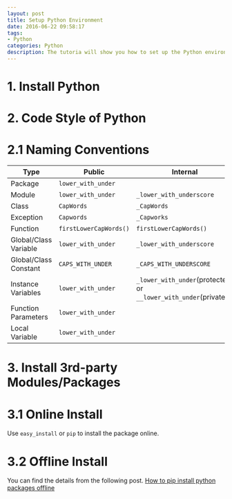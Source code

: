 ```yaml
---
layout: post
title: Setup Python Environment
date: 2016-06-22 09:58:17
tags:
- Python
categories: Python
description: The tutoria will show you how to set up the Python environment.
---
```


# 1. Install Python
# 2. Code Style of Python
# 2.1 Naming Conventions

| Type                    |            Public           |               Internal                                         |
| ----------------------- | --------------------------  | -------------------------------------------------------------- |
| Package                 | `lower_with_under`          |                                                                |
| Module                  | `lower_with_under`          | `_lower_with_underscore`                                       |
| Class                   | `CapWords`                  | `_CapWords`                                                    |
| Exception               | `Capwords`                  | `_Capworks`                                                    |
| Function                | `firstLowerCapWords()`      | `firstLowerCapWords()`                                         |
| Global/Class Variable   | `lower_with_under`          | `_lower_with_underscore`                                       |
| Global/Class Constant   | `CAPS_WITH_UNDER`           | `_CAPS_WITH_UNDERSCORE`                                        |
| Instance Variables      | `lower_with_under`          | `_lower_with_under`(protected) or `__lower_with_under`(private)|
| Function Parameters     | `lower_with_under`          |                                                                |
| Local Variable          | `lower_with_under`          |                                                                |

# 3. Install 3rd-party Modules/Packages
# 3.1 Online Install
Use `easy_install` or `pip` to install the package online.
# 3.2 Offline Install
You can find the details from the following post.
[How to pip install python packages offline](http://www.nyayapati.com/srao/2014/06/how-to-pip-install-python-packages-offline/)
